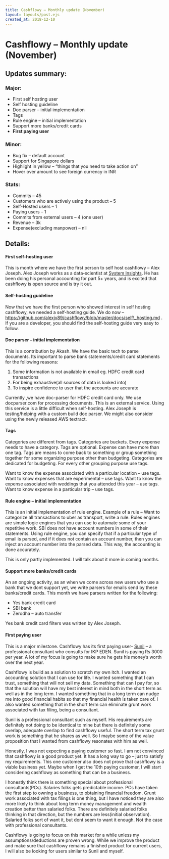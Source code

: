 ```yaml
---
title: Cashflowy – Monthly update (November)
layout: layouts/post.ejs
created_at: 2018-12-10
---
```

# Cashflowy – Monthly update (November)


## Updates summary:

### Major:

-   First self hosting user
-   Self hosting guideline
-   Doc parser – initial implementation
-   Tags
-   Rule engine – initial implementation
-   Support more banks/credit cards
-   **First paying user** 

### Minor:

-   Bug fix – default account
-   Support for Singapore dollars
-   Highlight in yellow – “things that you need to take action on”
-   Hover over amount to see foreign currency in INR

### Stats:

-   Commits – 45
-   Customers who are actively using the product – 5
-   Self-Hosted users – 1
-   Paying users – 1
-   Commits from external users – 4 (one user)
-   Revenue – 3k
-   Expense(excluding manpower) – nil

## Details:

#### First self-hosting user

This is month where we have the first person to self host cashflowy – Alex Joseph. Alex Joseph works as a data-scientist at [System Insights](http://www.systeminsights.com/). He has been doing his personal accounting for part 5+ years, and is excited that cashflowy is open source and is try it out.

#### Self-hosting guideline

Now that we have the first person who showed interest in self hosting cashflowy, we needed a self-hosting guide. We do now – https://github.com/alexjv89/cashflowy/blob/master/docs/self\_hosting.md . If you are a developer, you should find the self-hosting guide very easy to follow.

#### Doc parser – initial implementation

This is a contribution by Akash. We have the basic tech to parse documents. Its important to parse bank statements/credit card statements for the following reasons:

1.  Some information is not available in email eg. HDFC credit card transactions
2.  For being exhaustive(all sources of data is looked into)
3.  To inspire confidence to user that the accounts are accurate

Currently ,we have doc-parser for HDFC credit card only. We use docparser.com for processing documents. This is an external service. Using this service is a little difficult when self-hosting. Alex Joseph is testing/helping with a custom build doc parser. We might also consider using the newly released AWS textract.

#### Tags

Categories are different from tags. Categories are buckets. Every expense needs to have a category. Tags are optional. Expense can have more than one tag. Tags are means to come back to something or group something together for some organizing purpose other than budgeting. Categories are dedicated for budgeting. For every other grouping purpose use tags.

Want to know the expense associated with a particular location – use tags. Want to know expenses that are experimental – use tags. Want to know the expense associated with weddings that you attended this year – use tags. Want to know expense in a particular trip – use tags.

#### Rule engine – initial implementation

This is an initial implementation of rule engine. Example of a rule – Want to categorize all transactions to uber as transport, write a rule. Rules engines are simple logic engines that you can use to automate some of your repetitive work. SBI does not have account numbers in some of their statements. Using rule engine, you can specify that if a particular type of email is parsed, and if it does not contain an account number, then you can inject an account number into the parsed data. This way, the accounting is done accurately.

This is only partly implemented. I will talk about it more in coming months.

#### Support more banks/credit cards

An an ongoing activity, as an when we come across new users who use a bank that we dont support yet, we write parsers for emails send by these banks/credit cards. This month we have parsers written for the following:

-   Yes bank credit card
-   SBI bank
-   Zerodha – auto transfer

Yes bank credit card filters was written by Alex Joseph.

#### First paying user

This is a major milestone. Cashflowy has its first paying user- [Sunil](https://www.linkedin.com/in/susundar) – a professional consultant who consults for IKP EDEN. Sunil is paying Rs 3000 per year. A lot of my focus is going to make sure he gets his money’s worth over the next year.

Cashflowy is build as a solution to scratch my own itch. I wanted an accounting solution that I can use for life. I wanted something that I can trust, something that will not sell my data. Something that can I pay for, so that the solution will have my best interest in mind both in the short term as well as in the long term. I wanted something that in a long term can nudge me into good financial habits so that my financial health is taken care of. I also wanted something that in the short term can eliminate grunt work associated with tax filing, being a consultant.

Sunil is a professional consultant such as myself. His requirements are definitely not doing to be identical to mine but there is definitely some overlap, adequate overlap to find cashflowy useful. The short term tax grunt work is something that he shares as well. So I maybe some of the value proposition that I wanted from cashflowy resonates with him as well.

Honestly, I was not expecting a paying customer so fast. I am not convinced that cashflowy is a good product yet. It has a long way to go – just to satisfy my requirements. This one customer also does not prove that cashflowy is a viable business yet. Maybe when I get the 10th paying customer, I will start considering cashflowy as something that can be a business.

I honestly think there is something special about professional consultants(PCs). Salaries folks gets predictable income. PCs have taken the first step to owning a business, to obtaining financial freedom. Grunt work associated with tax filings is one thing, but I have noticed they are also more likely to think about long term money management and wealth creation better than salaried folks. There are definitely salaried folks thinking in that direction, but the numbers are less(initial observation). Salaried folks sort of want it, but dont seem to want it enough. Not the case with professional consultants.

Cashflowy is going to focus on this market for a while unless my assumptions/deductions are proven wrong. While we improve the product and make sure that cashflowy remains a finished product for current users, I will also be looking for users similar to Sunil and myself.